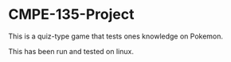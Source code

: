 # CMPE-135-Project

This is a quiz-type game that tests ones knowledge on Pokemon.

This has been run and tested on linux.